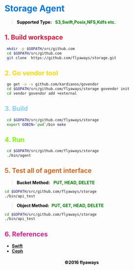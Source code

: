 # __<font color=#0077dd >Storage Agent</font>__

>__<font color="Black">Supported Type: </font>__&nbsp;
 __<font color="Green">S3,Swift,Posix,NFS,Kdfs etc.</font>__

## __<font color="Crimson">1. Build workspace</font>__

```sh
 mkdir -p $GOPATH/src/github.com
 cd $GOPATH/src/github.com
 git clone  https://github.com/flyaways/storage.git
```

## __<font color="Gold">2. Go vendor tool</font>__

```sh
 go get -u -v github.com/kardianos/govendor
 cd $GOPATH/src/github.com/flyaways/storage govendor init
 cd vendor govendor add +external
```

## __<font color="LightSkyBlue">3. Build</font>__

```sh
 cd $GOPATH/src/github.com/flyaways/storage
 export GOBIN=`pwd`/bin make
```

## __<font color="LawnGreen">4. Run</font>__

```sh
 cd $GOPATH/src/github.com/flyaways/storage
 ./bin/agent
```

## __<font color="Chocolate">5. Test all of agent interface</font>__

>__<font color="Black">Bucket Method:</font>__ &nbsp;
 __<font color="Green">PUT, HEAD, DELETE</font>__

 ```sh
 cd $GOPATH/src/github.com/flyaways/storage
 ./bin/api_test
 ```

>__<font color="Black">Object Method:</font>__&nbsp;
 __<font color="Green">PUT, GET, HEAD, DELETE</font>__

 ```sh
 cd $GOPATH/src/github.com/flyaways/storage
 ./bin/api_test
 ```

## __<font color="VioletRed">6. References</font>__

* [__Swift__](http://developer.openstack.org/api-ref/object-storage/)
* [__Ceph__](http://docs.ceph.com/docs/master/)

<font color="Black"><h4 align = "center">©2016 flyaways</h4></font>
